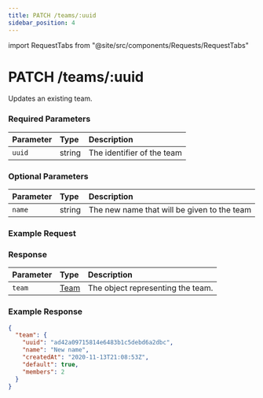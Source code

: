 ```yaml
---
title: PATCH /teams/:uuid
sidebar_position: 4
---
```


import RequestTabs from "@site/src/components/Requests/RequestTabs"

# PATCH /teams/:uuid

Updates an existing team.

### Required Parameters

| Parameter | Type   | Description                |
| :-------- | :----- | :------------------------- |
| `uuid`    | string | The identifier of the team |

### Optional Parameters

| Parameter | Type   | Description                                 |
| :-------- | :----- | :------------------------------------------ |
| `name`    | string | The new name that will be given to the team |

### Example Request

<RequestTabs endpoint='teams_api' request="patch_team"/>

### Response

| Parameter | Type                                     | Description                        |
| :-------- | :--------------------------------------- | :--------------------------------- |
| `team`    | [Team](/api_reference/object_types/team) | The object representing the  team. |

### Example Response

```json title=response.json
{
  "team": {
    "uuid": "ad42a09715814e6483b1c5debd6a2dbc",
    "name": "New name",
    "createdAt": "2020-11-13T21:08:53Z",
    "default": true,
    "members": 2
  }
}
```